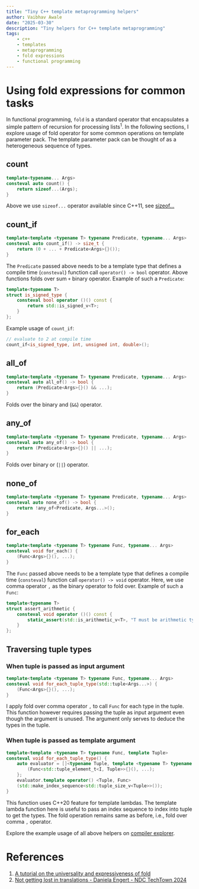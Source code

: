 ```yaml
---
title: "Tiny C++ template metaprogramming helpers"
author: Vaibhav Awale
date: "2025-03-30"
description: "Tiny helpers for C++ template metaprogramming"
tags:
    - c++
    - templates
    - metaprogramming
    - fold expressions
    - functional programming
---
```


# Using fold expressions for common tasks

In functional programming, `fold` is a standard operator that encapsulates a simple pattern of
recursion for processing lists<sup>1</sup>. In the following sections, I explore usage of fold
operator for some common operations on template parameter pack. The template parameter pack can be
thought of as a heterogeneous sequence of types.

## count

```cpp
template<typename... Args>
consteval auto count() {
    return sizeof...(Args);
}
```
Above we use `sizeof...` operator available since C++11, see [sizeof...](https://en.cppreference.com/w/cpp/language/sizeof...)

## count_if

```cpp
template<template <typename T> typename Predicate, typename... Args>
consteval auto count_if() -> size_t {
    return (0 + ... + Predicate<Args>{}());
}
```

The `Predicate` passed above needs to be a template type that defines a compile time (`consteval`)
function call `operator() -> bool` operator. Above functions folds over sum `+` binary operator.
Example of such a `Predicate`:

```cpp
template<typename T>
struct is_signed_type {
    consteval bool operator ()() const {
        return std::is_signed_v<T>;
    }
};
```

Example usage of `count_if`:

```cpp
// evaluate to 2 at compile time
count_if<is_signed_type, int, unsigned int, double>(); 
```

## all_of

```cpp
template<template <typename T> typename Predicate, typename... Args>
consteval auto all_of() -> bool {
    return (Predicate<Args>{}() && ...);
}
```
Folds over the binary and (`&&`) operator.

## any_of

```cpp
template<template <typename T> typename Predicate, typename... Args>
consteval auto any_of() -> bool {
    return (Predicate<Args>{}() || ...);
}
```
Folds over binary or (`||`) operator.

## none_of

```cpp
template<template <typename T> typename Predicate, typename... Args>
consteval auto none_of() -> bool {
    return !any_of<Predicate, Args...>();
}
```

## for_each

```cpp
template<template <typename T> typename Func, typename... Args>
consteval void for_each() {
    (Func<Args>{}(), ...);
}
```
The `Func` passed above needs to be a template type that defines a compile time (`consteval`)
function call `operator() -> void` operator. Here, we use comma operator `,` as the binary operator to fold over. Example of such a `Func`:

```cpp
template<typename T>
struct assert_arithmetic {
    consteval void operator ()() const {
        static_assert(std::is_arithmetic_v<T>, "T must be arithmetic type");
    }
};
```

## Traversing tuple types

### When tuple is passed as input argument

```cpp
template<template <typename T> typename Func, typename... Args>
consteval void for_each_tuple_type(std::tuple<Args...>) {
    (Func<Args>{}(), ...);
}
```

I apply fold over comma operator `,` to call `Func` for each type in the tuple. This function
however requires passing the tuple as input argument even though the argument is unused. The
argument only serves to deduce the types in the tuple.

### When tuple is passed as template argument

```cpp
template<template <typename T> typename Func, template Tuple>
consteval void for_each_tuple_type() {
    auto evaluator = []<typename Tuple, template <typename T> typename Func, size_t... I>(std::index_sequence<I...>) {
        (Func<std::tuple_element_t<I, Tuple>>{}(), ...);
    };
    evaluator.template operator() <Tuple, Func>
    (std::make_index_sequence<std::tuple_size_v<Tuple>>());
}
```

This function uses C++20 feature for template lambdas. The template lambda function here is useful
to pass an index sequence to index into tuple to get the types. The fold operation remains same as
before, i.e., fold over comma `,` operator.

Explore the example usage of all above helpers on [compiler explorer](https://godbolt.org/z/6Ysr8cf3f).

# References

1. [A tutorial on the universality and expressiveness of fold](https://people.cs.nott.ac.uk/pszgmh/fold.pdf)
2. [Not getting lost in translations - Daniela Engert - NDC TechTown 2024](https://www.youtube.com/watch?v=rxBQIQFQirE)
